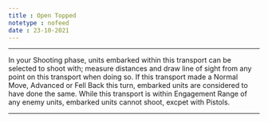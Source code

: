 ```yaml
---
title : Open Topped
notetype : nofeed
date : 23-10-2021
---
```


---

In your Shooting phase, units embarked within this transport can be selected to shoot with; measure distances and draw line of sight from any point on this transport when doing so. If this transport made a Normal Move, Advanced or Fell Back this turn, embarked units are considered to have done the same. While this transport is within Engagement Range of any enemy units, embarked units cannot shoot, excpet with Pistols.

---